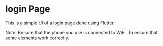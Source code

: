 # login Page
 This is a simple UI of a login page done using Flutter.

 Note: Be sure that the phone you use is connected to WiFi, To ensure that some elements work correctly.
